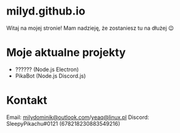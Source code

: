 # milyd.github.io
Witaj na mojej stronie! Mam nadzieję, że zostaniesz tu na dłużej 😉

# Moje aktualne projekty
- ?????? (Node.js Electron)
- PikaBot (Node.js Discord.js)

# Kontakt
Email: milydominik@outlook.com/yeaq@linux.pl
Discord: SleepyPikachu#0121 (678218230883549216)
